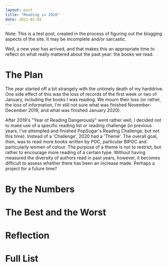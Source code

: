 ```yaml
---
layout: post
title: "Reading in 2020"
date: 2021-01-02
---
```


Note: This is a test post, created in the process of figuring out the blogging aspects of the site. It may be incomplete and/or sarcastic.

Well, a new year has arrived, and that makes this an appropriate time to reflect on what really mattered about the past year: the books we read.

# The Plan

The year started off a bit strangely with the untimely death of my harddrive. One side effect of this was the loss of records of the first week or two of January,
including the books I was reading. We mourn their loss (or rather, the loss of information, I'm still not sure what was finished November-December 2019, and what was
finished January 2020).

After 2019's "Year of Reading Dangerously" went rather well, I decided not to make use of a specific reading list or reading challenge (in previous years, I've
attempted and finished PopSugar's Reading Challenge, but not this time). Instead of a 'Challenge', 2020 had a 'Theme'. The overall goal, then, was to read more books
written by POC, particular BIPOC and particularly women of colour. The purpose of a theme is not to restrict, but rather to encourage more reading of a certain type.
Without having measured the diversity of authors read in past years, however, it becomes difficult to assess whether there has been an increase made. Perhaps a project
for a future time?

# By the Numbers

# The Best and the Worst

# Reflection

# Full List
